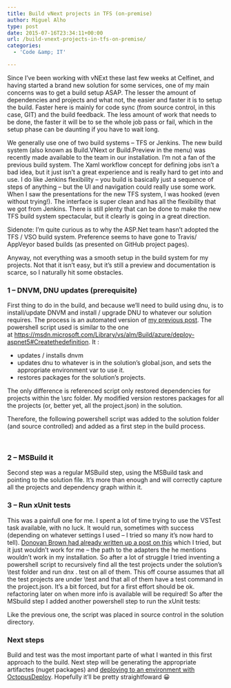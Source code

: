 ```yaml
---
title: Build vNext projects in TFS (on-premise)
author: Miguel Alho
type: post
date: 2015-07-16T23:34:11+00:00
url: /build-vnext-projects-in-tfs-on-premise/
categories:
  - 'Code &amp; IT'

---
```

Since I&#8217;ve been working with vNExt these last few weeks at Celfinet, and having started a brand new solution for some services, one of my main concerns was to get a build setup ASAP. The lesser the amount of dependencies and projects and what not, the easier and faster it is to setup the build. Faster here is mainly for code sync (from source control, in this case, GIT) and the build feedback. The less amount of work that needs to be done, the faster it will be to se the whole job pass or fail, which in the setup phase can be daunting if you have to wait long.

We generally use one of two build systems &#8211; TFS or Jenkins. The new build system (also known as Build.VNext or Build.Preview in the menu) was recently made available to the team in our installation. I&#8217;m not a fan of the previous build system. The Xaml workflow concept for defining jobs isn&#8217;t a bad idea, but it just isn&#8217;t a great experience and is really hard to get into and use. I do like Jenkins flexibility &#8211; you build is basically just a sequence of steps of anything &#8211; but the UI and navigation could really use some work. When I saw the presentations for the new TFS system, I was hooked (even without trying!). The interface is super clean and has all the flexibility that we got from Jenkins. There is still plenty that can be done to make the new TFS build system spectacular, but it clearly is going in a great direction.

Sidenote: I&#8217;m quite curious as to why the ASP.Net team hasn&#8217;t adopted the TFS / VSO build system. Preference seems to have gone to Travis/ AppVeyor based builds (as presented on GitHub project pages).

Anyway, not everything was a smooth setup in the build system for my projects. Not that it isn&#8217;t easy, but it&#8217;s still a preview and documentation is scarce, so I naturally hit some obstacles.

### 1 &#8211; DNVM, DNU updates (prerequisite)

First thing to do in the build, and because we&#8217;ll need to build using dnu, is to install/update DNVM and install / upgrade DNU to whatever our solution requires. The process is an automated version of [my previous post][1]. The powershell script used is similar to the one at <https://msdn.microsoft.com/Library/vs/alm/Build/azure/deploy-aspnet5#Createthedefinition>. It :

  * updates / installs dnvm
  * updates dnu to whatever is in the solution&#8217;s global.json, and sets the appropriate environment var to use it.
  * restores packages for the solution&#8217;s projects.

The only difference is referenced script only restored dependencies for projects within the \src folder. My modified version restores packages for all the projects (or, better yet, all the project.json) in the solution.

Therefore, the following powershell script was added to the solution folder (and source controlled) and added as a first step in the build process.

 

### 2 &#8211; MSBuild it

Second step was a regular MSBuild step, using the MSBuild task and pointing to the solution file. It&#8217;s more than enough and will correctly capture all the projects and dependency graph within it.  

### 3 &#8211; Run xUnit tests

This was a painfull one for me. I spent a lot of time trying to use the VSTest task available, with no luck. It would run, sometimes with success (depending on whatever settings I used &#8211; I tried so many it&#8217;s now hard to tell). [Donovan Brown had already written up a post on this][2] which I tried, but it just wouldn&#8217;t work for me &#8211; the path to the adapters the he mentions wouldn&#8217;t work in my installation. So after a lot of struggle I tried inventing a powershell script to recursively find all the test projects under the solution&#8217;s \test folder and run dnx . test on all of them. This off course assumes that all the test projects are under \test and that all of them have a test command in the project.json. It&#8217;s a bit forced, but for a first effort should be ok. refactoring later on when more info is available will be required! So after the MSbuild step I added another powershell step to run the xUnit tests:



Like the previous one, the script was placed in source control in the solution directory.

### Next steps

Build and test was the most important parte of what I wanted in this first approach to the build. Next step will be generating the appropriate artifactes (nuget packages) and [deploying to an environment with OctopusDeploy][3]. Hopefully it&#8217;ll be pretty straightfoward 😀

 [1]: http://www.miguelalho.pt/upgrading-vnext-mvc6-apps-from-beta4-to-beta5/
 [2]: http://www.donovanbrown.com/post/2015/06/15/how-to-run-xunit-test-with-vnext-build
 [3]: https://octopusdeploy.com/blog/octopus-integration-with-tfs-build-vnext